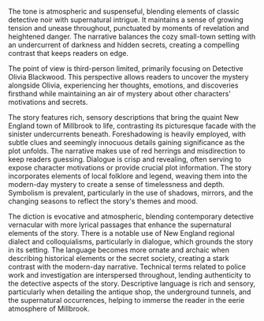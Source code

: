 
<tone>The tone is atmospheric and suspenseful, blending elements of classic detective noir with supernatural intrigue. It maintains a sense of growing tension and unease throughout, punctuated by moments of revelation and heightened danger. The narrative balances the cozy small-town setting with an undercurrent of darkness and hidden secrets, creating a compelling contrast that keeps readers on edge.</tone>

<pov>The point of view is third-person limited, primarily focusing on Detective Olivia Blackwood. This perspective allows readers to uncover the mystery alongside Olivia, experiencing her thoughts, emotions, and discoveries firsthand while maintaining an air of mystery about other characters' motivations and secrets.</pov>

<litdev>The story features rich, sensory descriptions that bring the quaint New England town of Millbrook to life, contrasting its picturesque facade with the sinister undercurrents beneath. Foreshadowing is heavily employed, with subtle clues and seemingly innocuous details gaining significance as the plot unfolds. The narrative makes use of red herrings and misdirection to keep readers guessing. Dialogue is crisp and revealing, often serving to expose character motivations or provide crucial plot information. The story incorporates elements of local folklore and legend, weaving them into the modern-day mystery to create a sense of timelessness and depth. Symbolism is prevalent, particularly in the use of shadows, mirrors, and the changing seasons to reflect the story's themes and mood.</litdev>

<lexchoice>The diction is evocative and atmospheric, blending contemporary detective vernacular with more lyrical passages that enhance the supernatural elements of the story. There is a notable use of New England regional dialect and colloquialisms, particularly in dialogue, which grounds the story in its setting. The language becomes more ornate and archaic when describing historical elements or the secret society, creating a stark contrast with the modern-day narrative. Technical terms related to police work and investigation are interspersed throughout, lending authenticity to the detective aspects of the story. Descriptive language is rich and sensory, particularly when detailing the antique shop, the underground tunnels, and the supernatural occurrences, helping to immerse the reader in the eerie atmosphere of Millbrook.</lexchoice>
